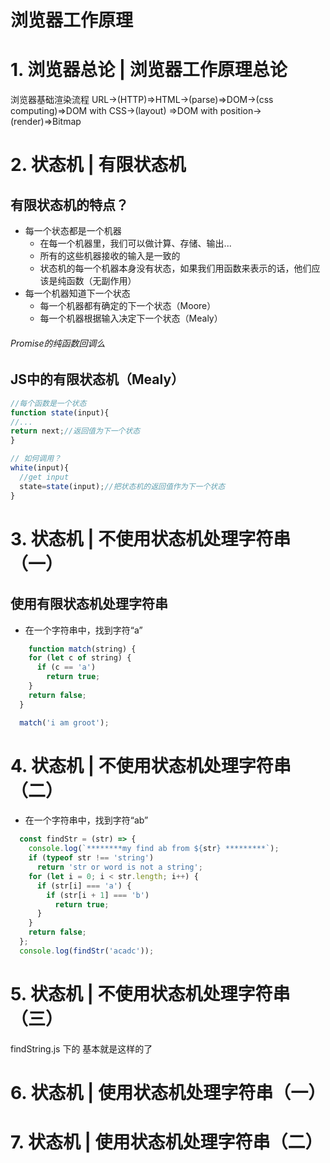 # 浏览器工作原理

# 1. 浏览器总论 | 浏览器工作原理总论
浏览器基础渲染流程
URL->(HTTP)=>HTML->(parse)=>DOM->(css computing)=>DOM with CSS->(layout)
=>DOM with position->(render)=>Bitmap

# 2. 状态机 | 有限状态机
## 有限状态机的特点？
- 每一个状态都是一个机器
  - 在每一个机器里，我们可以做计算、存储、输出...
  - 所有的这些机器接收的输入是一致的
  - 状态机的每一个机器本身没有状态，如果我们用函数来表示的话，他们应该是纯函数（无副作用）
- 每一个机器知道下一个状态
  - 每一个机器都有确定的下一个状态（Moore）
  - 每一个机器根据输入决定下一个状态（Mealy）
###### Promise的纯函数回调么

## JS中的有限状态机（Mealy）
```js
//每个函数是一个状态
function state(input){
//...
return next;//返回值为下一个状态
}

// 如何调用？
white(input){
  //get input
  state=state(input);//把状态机的返回值作为下一个状态
}
```

# 3. 状态机 | 不使用状态机处理字符串（一）

## 使用有限状态机处理字符串

- 在一个字符串中，找到字符“a”
```js
    function match(string) {
    for (let c of string) {
      if (c == 'a')
        return true;
    }
    return false;
  }

  match('i am groot');
```
# 4. 状态机 | 不使用状态机处理字符串（二）

- 在一个字符串中，找到字符“ab”
```js
  const findStr = (str) => {
    console.log(`********my find ab from ${str} *********`);
    if (typeof str !== 'string')
      return 'str or word is not a string';
    for (let i = 0; i < str.length; i++) {
      if (str[i] === 'a') {
        if (str[i + 1] === 'b')
          return true;
      }
    }
    return false;
  };
  console.log(findStr('acadc'));
```

# 5. 状态机 | 不使用状态机处理字符串（三）
findString.js 下的 基本就是这样的了
# 6. 状态机 | 使用状态机处理字符串（一）
# 7. 状态机 | 使用状态机处理字符串（二）
